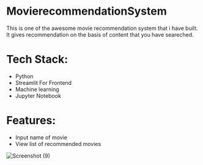 # MovierecommendationSystem
This is one of the awesome movie recommendation system that i have built. It gives recommendation on the basis of content that you have seareched.

# Tech Stack:
  - Python
  - Streamlit For Frontend
  - Machine learning
  - Jupyter Notebook

# Features:
  - Input name of movie
  - View list of recommended movies
 



![Screenshot (9)](https://github.com/Suman-KC/MovierecommendationSystem/assets/96609943/0defd16c-3788-4d35-9158-b5a7bec43e80)
